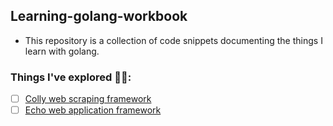 ## Learning-golang-workbook

- This repository is a collection of code snippets documenting the things I learn with golang.

### Things I've explored 🚀🌙:

- [ ] [Colly web scraping framework](http://go-colly.org/)
- [ ] [Echo web application framework](https://echo.labstack.com/)
